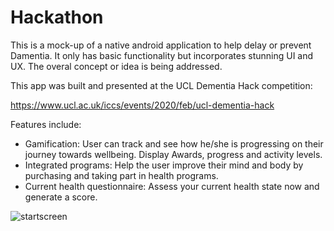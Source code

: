 # Hackathon

This is a mock-up of a native android application to help delay or prevent Damentia. It only has basic functionality but incorporates stunning UI and UX. The overal concept or idea is being addressed.

This app was built and presented at the UCL Dementia Hack competition:

https://www.ucl.ac.uk/iccs/events/2020/feb/ucl-dementia-hack

Features include:

* Gamification: User can track and see how he/she is progressing on their journey towards wellbeing. Display Awards, progress and activity levels.  
* Integrated programs: Help the user improve their mind and body by purchasing and taking part in health programs.
* Current health questionnaire: Assess your current health state now and generate a score. 

![startscreen](https://user-images.githubusercontent.com/57268763/74549131-0433d700-4f47-11ea-8f27-1f5475d3c490.gif)



